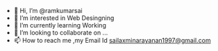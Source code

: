 - 👋 Hi, I’m @ramkumarsai
- 👀 I’m interested in Web Desingning
- 🌱 I’m currently learning Working
- 💞️ I’m looking to collaborate on ...
- 📫 How to reach me ,my Email Id sailaxminarayanan1997@gmail.com

<!---
ramkumarsai/ramkumarsai is a ✨ special ✨ repository because its `README.md` (this file) appears on your GitHub profile.
You can click the Preview link to take a look at your changes.
--->
